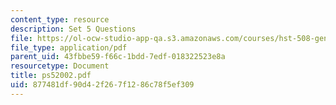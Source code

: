 ```yaml
---
content_type: resource
description: Set 5 Questions
file: https://ol-ocw-studio-app-qa.s3.amazonaws.com/courses/hst-508-genomics-and-computational-biology-fall-2002/877481df90d42f267f1286c78f5ef309_ps52002.pdf
file_type: application/pdf
parent_uid: 43fbbe59-f66c-1bdd-7edf-018322523e8a
resourcetype: Document
title: ps52002.pdf
uid: 877481df-90d4-2f26-7f12-86c78f5ef309
---
```

